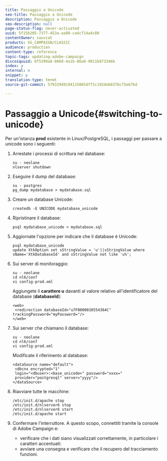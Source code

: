 ```yaml
---
title: Passaggio a Unicode
seo-title: Passaggio a Unicode
description: Passaggio a Unicode
seo-description: null
page-status-flag: never-activated
uuid: 5f15b285-7377-453a-aa98-ca4cf14a4c80
contentOwner: sauviat
products: SG_CAMPAIGN/CLASSIC
audience: production
content-type: reference
topic-tags: updating-adobe-campaign
discoiquuid: 0f5399a8-860d-4a1b-86a9-9011b973346b
index: y
internal: n
snippet: y
translation-type: tm+mt
source-git-commit: 579329d9194115065dff2c192deb0376c75e67bd

---
```



# Passaggio a Unicode{#switching-to-unicode}

Per un&#39;istanza **prod** esistente in Linux/PostgreSQL, i passaggi per passare a unicode sono i seguenti:

1. Arrestate i processi di scrittura nel database:

   ```
   su - neolane
   nlserver shutdown
   ```

1. Eseguire il dump del database:

   ```
   su - postgres
   pg_dump mydatabase > mydatabase.sql
   ```

1. Creare un database Unicode:

   ```
   createdb -E UNICODE mydatabase_unicode
   ```

1. Ripristinare il database:

   ```
   psql mydatabase_unicode < mydatabase.sql
   ```

1. Aggiornate l&#39;opzione per indicare che il database è Unicode:

   ```
   psql mydatabase_unicode
   update XtkOption set sStringValue = 'u'||sStringValue where sName='XtkDatabaseId' and sStringValue not like 'u%';
   ```

1. Sui server di monitoraggio:

   ```
   su - neolane
   cd nl6/conf
   vi config-prod.xml
   ```

   Aggiungete il **carattere u** davanti al valore relativo all&#39;identificatore del database (**databaseId**):

   ```
   <web>
    <redirection databaseId="u7F0000010554364C" trackingPassword="myPassword="/>
   </web>
   ```

1. Sui server che chiamano il database:

   ```
   su - neolane
   cd nl6/conf
   vi config-prod.xml
   ```

   Modificate il riferimento al database:

   ```
   <dataSource name="default">
    <dbcnx encrypted="1" 
    login="<dbuser>:<base_unicode>" password="xxxx="
    provider="postgresql" server="yyyy"/>
   </dataSource>
   ```

1. Riavviare tutte le macchine:

   ```
   /etc/init.d/apache stop
   /etc/init.d/nlserver6 stop
   /etc/init.d/nlserver6 start
   /etc/init.d/apache start
   ```

1. Confermare l&#39;interruttore. A questo scopo, connettiti tramite la console di Adobe Campaign e:

   * verificare che i dati siano visualizzati correttamente, in particolare i caratteri accentuati:
   * avviare una consegna e verificare che il recupero del tracciamento funzioni.

